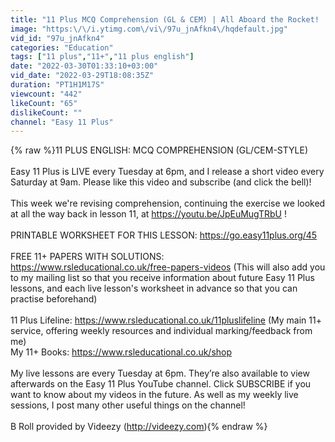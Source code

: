 ```yaml
---
title: "11 Plus MCQ Comprehension (GL & CEM) | All Aboard the Rocket! | Easy 11 Plus LIVE 45"
image: "https:\/\/i.ytimg.com\/vi\/97u_jnAfkn4\/hqdefault.jpg"
vid_id: "97u_jnAfkn4"
categories: "Education"
tags: ["11 plus","11+","11 plus english"]
date: "2022-03-30T01:33:10+03:00"
vid_date: "2022-03-29T18:08:35Z"
duration: "PT1H1M17S"
viewcount: "442"
likeCount: "65"
dislikeCount: ""
channel: "Easy 11 Plus"
---
```

{% raw %}11 PLUS ENGLISH: MCQ COMPREHENSION (GL/CEM-STYLE)<br /><br />Easy 11 Plus is LIVE every Tuesday at 6pm, and I release a short video every Saturday at 9am. Please like this video and subscribe (and click the bell)!<br /><br />This week we're revising comprehension, continuing the exercise we looked at all the way back in lesson 11, at <a rel="nofollow" target="blank" href="https://youtu.be/JpEuMugTRbU">https://youtu.be/JpEuMugTRbU</a> !<br /><br />PRINTABLE WORKSHEET FOR THIS LESSON: <a rel="nofollow" target="blank" href="https://go.easy11plus.org/45">https://go.easy11plus.org/45</a><br /><br />FREE 11+ PAPERS WITH SOLUTIONS: <a rel="nofollow" target="blank" href="https://www.rsleducational.co.uk/free-papers-videos">https://www.rsleducational.co.uk/free-papers-videos</a> (This will also add you to my mailing list so that you receive information about future Easy 11 Plus lessons, and each live lesson's worksheet in advance so that you can practise beforehand)<br /><br />11 Plus Lifeline: <a rel="nofollow" target="blank" href="https://www.rsleducational.co.uk/11pluslifeline">https://www.rsleducational.co.uk/11pluslifeline</a> (My main 11+ service, offering weekly resources and individual marking/feedback from me)<br />My 11+ Books: <a rel="nofollow" target="blank" href="https://www.rsleducational.co.uk/shop">https://www.rsleducational.co.uk/shop</a><br /><br />My live lessons are every Tuesday at 6pm. They’re also available to view afterwards on the Easy 11 Plus YouTube channel. Click SUBSCRIBE if you want to know about my videos in the future. As well as my weekly live sessions, I post many other useful things on the channel!<br /><br />B Roll provided by Videezy (<a rel="nofollow" target="blank" href="http://videezy.com)">http://videezy.com)</a>{% endraw %}
